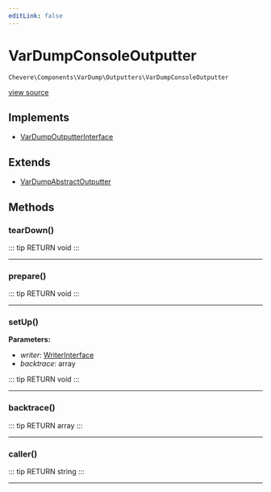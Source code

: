```yaml
---
editLink: false
---
```


# VarDumpConsoleOutputter

`Chevere\Components\VarDump\Outputters\VarDumpConsoleOutputter`

[view source](https://github.com/chevere/chevere/blob/master/src/Chevere/Components/VarDump/Outputters/VarDumpConsoleOutputter.php)

## Implements

- [VarDumpOutputterInterface](../../../Interfaces/VarDump/VarDumpOutputterInterface.md)

## Extends

- [VarDumpAbstractOutputter](./VarDumpAbstractOutputter.md)

## Methods

### tearDown()

::: tip RETURN
void
:::

---

### prepare()

::: tip RETURN
void
:::

---

### setUp()

**Parameters:**

- *writer*: [WriterInterface](../../../Interfaces/Writer/WriterInterface.md)
- *backtrace*: array

::: tip RETURN
void
:::

---

### backtrace()

::: tip RETURN
array
:::

---

### caller()

::: tip RETURN
string
:::

---
